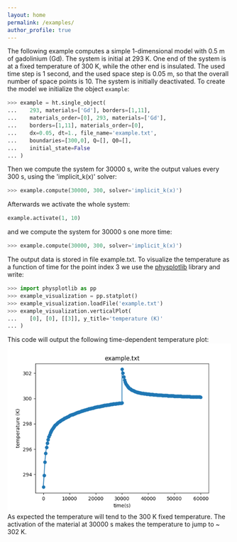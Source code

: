 ```yaml
---
layout: home
permalink: /examples/
author_profile: true
---
```


The following example computes a simple 1-dimensional model with 0.5 m of gadolinium (Gd). The system is initial at 293 K. One end of the system is at a fixed temperature of 300 K, while the other end is insulated. The used time step is 1 second, and the used space step is 0.05 m, so that the overall number of space points is 10. The system is initially deactivated. To create the model we initialize the object `example`:

```python
>>> example = ht.single_object(
...    293, materials=['Gd'], borders=[1,11],
...	   materials_order=[0], 293, materials=['Gd'],
...	   borders=[1,11], materials_order=[0],
...	   dx=0.05, dt=1., file_name='example.txt',
...	   boundaries=[300,0], Q=[], Q0=[],
...	   initial_state=False
...	)
```

Then we compute the system for 30000 s, write the output values every 300 s, using the 'implicit_k(x)' solver:

```python
>>> example.compute(30000, 300, solver='implicit_k(x)')
```

Afterwards we activate the whole system:

```python
example.activate(1, 10)
```

and we compute the system for 30000 s one more time:

```python
>>> example.compute(30000, 300, solver='implicit_k(x)')
```

The output data is stored in file example.txt. To visualize the temperature as a function of time for the point index 3 we use the <a href='https://github.com/danieljosesilva/physplotlib'>physplotlib</a> library and write:

```python
>>> import physplotlib as pp
>>> example_visualization = pp.statplot()
>>> example_visualization.loadFile('example.txt')
>>> example_visualization.verticalPlot(
...    [0], [0], [[3]], y_title='temperature (K)'
...	)
```

This code will output the following time-dependent temperature plot:
![heatrapy-example](/assets/example.png)
As expected the temperature will tend to the 300 K fixed temperature. The activation of the material at 30000 s makes the temperature to jump to ~ 302 K.

